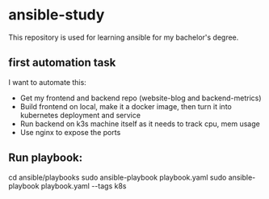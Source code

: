# ansible-study
This repository is used for learning ansible for my bachelor's degree.


## first automation task
I want to automate this:
- Get my frontend and backend repo (website-blog and backend-metrics)
- Build frontend on local, make it a docker image, then turn it into kubernetes deployment and service
- Run backend on k3s machine itself as it needs to track cpu, mem usage
- Use nginx to expose the ports


## Run playbook:
cd ansible/playbooks
sudo ansible-playbook playbook.yaml 
sudo ansible-playbook playbook.yaml --tags k8s
